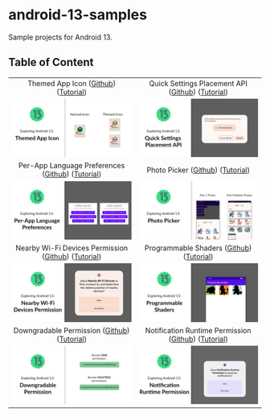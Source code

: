 # android-13-samples

Sample projects for Android 13.

## Table of Content

| | |
| :-: | :-: |
| Themed App Icon ([Github](/themed-app-icon)) ([Tutorial](https://yggr.medium.com/exploring-android-13-themed-app-icon-e26f82be431b)) | Quick Settings Placement API ([Github](/quick-settings)) ([Tutorial](https://yggr.medium.com/exploring-android-13-quick-settings-placement-api-b3154da48668)) |
| <img src="themed-app-icon/screenshots/android-13-themed-app-icon.png" /> | <img src="quick-settings/screenshots/android-13-quick-settings.png" /> |
| Per-App Language Preferences ([Github](/per-app-language-preferences)) ([Tutorial](https://yggr.medium.com/exploring-android-13-per-app-language-preferences-f08a16e76657)) | Photo Picker ([Github](/photo-picker)) ([Tutorial](https://yggr.medium.com/exploring-android-13-photo-picker-4cabb65364bd)) |
| <img src="per-app-language-preferences/screenshots/android-13-per-app-language-pref.png" /> | <img src="photo-picker/screenshots/android-13-photo-picker.png" /> |
| Nearby Wi-Fi Devices Permission ([Github](/nearby-wifi-devices)) ([Tutorial](https://yggr.medium.com/exploring-android-13-nearby-wi-fi-devices-permission-7e1daa3610ba)) | Programmable Shaders ([Github](/programmable-shaders)) ([Tutorial](https://yggr.medium.com/exploring-android-13-programmable-shaders-db91683127e3)) |
| <img src="nearby-wifi-devices/screenshots/android-13-nearby-wifi.png" /> | <img src="programmable-shaders/screenshots/android-13-programmable-shaders.png" /> |
| Downgradable Permission ([Github](/downgradable-permission)) ([Tutorial](https://yggr.medium.com/exploring-android-13-downgradable-permission-5ca79bfcee2b)) | Notification Runtime Permission ([Github](/notification-runtime-permission)) ([Tutorial](https://yggr.medium.com/exploring-android-13-notification-runtime-permission-6e198bb5ae3b)) |
| <img src="downgradable-permission/screenshots/android-13-downgradable-permission.png" /> | <img src="notification-runtime-permission/screenshots/android-13-notification-runtime-permission.png" /> |
